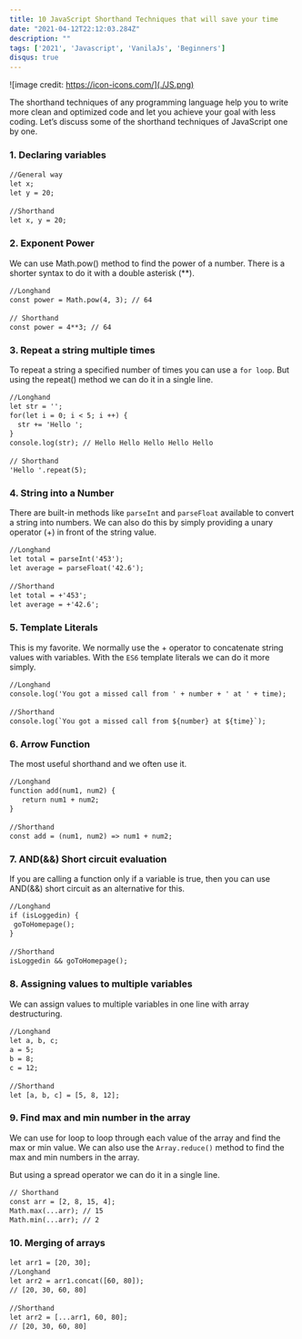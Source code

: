 ```yaml
---
title: 10 JavaScript Shorthand Techniques that will save your time
date: "2021-04-12T22:12:03.284Z"
description: ""
tags: ['2021', 'Javascript', 'VanilaJs', 'Beginners']
disqus: true
---
```


![image credit: https://icon-icons.com/](./JS.png)

The shorthand techniques of any programming language help you to write more clean and optimized code and let you achieve your goal with less coding. Let’s discuss some of the shorthand techniques of JavaScript one by one.


### 1. Declaring variables

```
//General way
let x; 
let y = 20; 

//Shorthand 
let x, y = 20;
```

### 2. Exponent Power
We can use Math.pow() method to find the power of a number. There is a shorter syntax to do it with a double asterisk (**).

```
//Longhand 
const power = Math.pow(4, 3); // 64 

// Shorthand 
const power = 4**3; // 64
```

### 3. Repeat a string multiple times
To repeat a string a specified number of times you can use a `for loop`. But using the repeat() method we can do it in a single line.

```
//Longhand 
let str = ''; 
for(let i = 0; i < 5; i ++) { 
  str += 'Hello '; 
} 
console.log(str); // Hello Hello Hello Hello Hello 

// Shorthand 
'Hello '.repeat(5);
```

### 4. String into a Number
There are built-in methods like `parseInt` and `parseFloat` available to convert a string into numbers. We can also do this by simply providing a unary operator (+) in front of the string value.

```
//Longhand 
let total = parseInt('453'); 
let average = parseFloat('42.6'); 

//Shorthand 
let total = +'453'; 
let average = +'42.6';
```

### 5. Template Literals
This is my favorite. We normally use the + operator to concatenate string values with variables. With the `ES6` template literals we can do it more simply.

```
//Longhand 
console.log('You got a missed call from ' + number + ' at ' + time); 

//Shorthand 
console.log(`You got a missed call from ${number} at ${time}`);
```

### 6. Arrow Function
The most useful shorthand and we often use it. 

```
//Longhand 
function add(num1, num2) { 
   return num1 + num2; 
} 

//Shorthand 
const add = (num1, num2) => num1 + num2;
```

### 7. AND(&&) Short circuit evaluation
If you are calling a function only if a variable is true, then you can use AND(&&) short circuit as an alternative for this.

```
//Longhand 
if (isLoggedin) {
 goToHomepage(); 
} 

//Shorthand 
isLoggedin && goToHomepage();
```

### 8. Assigning values to multiple variables
We can assign values to multiple variables in one line with array destructuring.

```
//Longhand 
let a, b, c; 
a = 5; 
b = 8; 
c = 12;
 
//Shorthand 
let [a, b, c] = [5, 8, 12];
```

### 9. Find max and min number in the array
We can use for loop to loop through each value of the array and find the max or min value. We can also use the `Array.reduce()` method to find the max and min numbers in the array.

But using a spread operator we can do it in a single line.

```
// Shorthand 
const arr = [2, 8, 15, 4]; 
Math.max(...arr); // 15 
Math.min(...arr); // 2
```

### 10. Merging of arrays

```
let arr1 = [20, 30]; 
//Longhand 
let arr2 = arr1.concat([60, 80]); 
// [20, 30, 60, 80] 

//Shorthand 
let arr2 = [...arr1, 60, 80]; 
// [20, 30, 60, 80]
```
